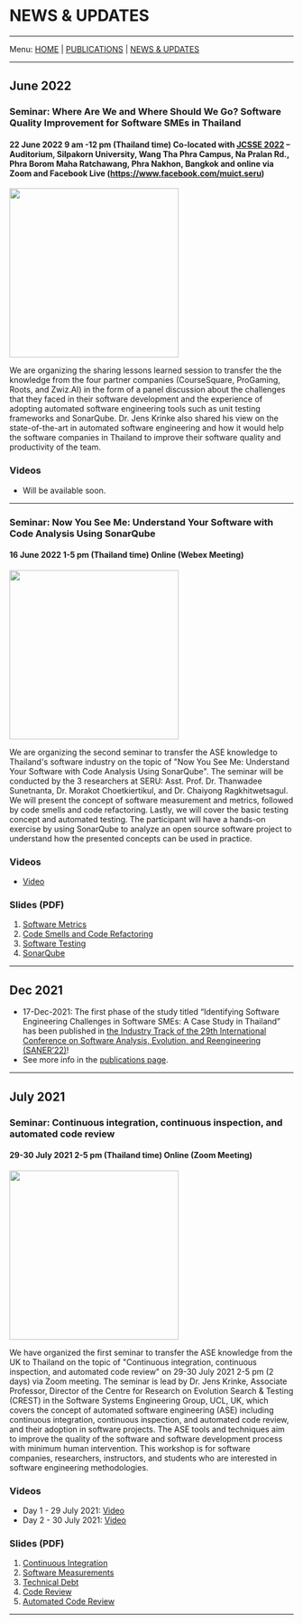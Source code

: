 # NEWS & UPDATES
---

Menu: [HOME](README.md) | [PUBLICATIONS](publications.md) | [NEWS & UPDATES](news.md)

---
## June 2022
### Seminar: Where Are We and Where Should We Go? Software Quality Improvement for Software SMEs in Thailand
#### 22 June 2022 9 am -12 pm (Thailand time) Co-located with [JCSSE 2022](https://jcsse2022.cp.su.ac.th/) – Auditorium, Silpakorn University, Wang Tha Phra Campus, Na Pralan Rd., Phra Borom Maha Ratchawang, Phra Nakhon, Bangkok and online via Zoom and Facebook Live (https://www.facebook.com/muict.seru)
<img width="300px" src="https://muict-seru.github.io/img/seminars/ASETSI_Workshop3_poster.jpeg" />

We are organizing the sharing lessons learned session to transfer the the knowledge from the four partner companies (CourseSquare, ProGaming, Roots, and Zwiz.AI) in the form of a panel discussion about the challenges that they faced in their software development and the experience of adopting automated software engineering tools such as unit testing frameworks and SonarQube. Dr. Jens Krinke also shared his view on the state-of-the-art in automated software engineering and how it would help the software companies in Thailand to improve their software quality and productivity of the team.

### Videos
- Will be available soon.

---

### Seminar: Now You See Me: Understand Your Software with Code Analysis Using SonarQube
#### 16 June 2022 1-5 pm (Thailand time) Online (Webex Meeting)
<img width="300px" src="https://muict-seru.github.io/img/seminars/ASETSI_Workshop2_poster.jpeg" />

We are organizing the second seminar to transfer the ASE knowledge to Thailand's software industry on the topic of "Now You See Me: Understand Your Software with Code Analysis Using SonarQube". The seminar will be conducted by the 3 researchers at SERU: Asst. Prof. Dr. Thanwadee Sunetnanta, 
Dr. Morakot Choetkiertikul, and Dr. Chaiyong Ragkhitwetsagul. We will present the concept of software measurement and metrics, followed by code smells and code refactoring. Lastly, we will cover the basic testing concept and automated testing. The participant will have a hands-on exercise by using SonarQube to analyze an open source software project to understand how the presented concepts can be used in practice.

### Videos
- [Video](https://youtu.be/l1AiNj2VWkg)

### Slides (PDF)

1. [Software Metrics](https://drive.google.com/file/d/10zsNocdbQUwRCUlZxFF1vZe2-uLO6PKU/view?usp=sharing)
2. [Code Smells and Code Refactoring](https://drive.google.com/file/d/1Zs7jS4HgM4WMAofX4gKHI3oyLbyWj--K/view?usp=sharing)
3. [Software Testing](https://drive.google.com/file/d/1Zw55HtpWuC9p0MdueXCISIdcQ7fHvOYz/view?usp=sharing)
4. [SonarQube](https://drive.google.com/file/d/1ZzQAIFJiI1SCuN6f4WQGYzU8tYmEyy3g/view?usp=sharing)

---

## Dec 2021
* 17-Dec-2021: The first phase of the study titled “Identifying Software Engineering Challenges in Software SMEs: A Case Study in Thailand” has been published in [the Industry Track of the 29th International Conference on Software Analysis, Evolution, and Reengineering (SANER’22)](https://saner2022.uom.gr/)! 
* See more info in the [publications page](publications.md).

---

## July 2021
### Seminar: Continuous integration, continuous inspection, and automated code review
#### 29-30 July 2021 2-5 pm (Thailand time) Online (Zoom Meeting)
<img width="300px" src="https://muict-seru.github.io/img/seminars/ASETSI_Workshop1_poster.jpeg" />

We have organized the first seminar to transfer the ASE knowledge from the UK to Thailand on the topic of "Continuous integration, continuous inspection, and automated code review" on 29-30 July 2021 2-5 pm (2 days) via Zoom meeting. The seminar is lead by Dr. Jens Krinke, Associate Professor, Director of the Centre for Research on Evolution Search & Testing (CREST) in the Software Systems Engineering Group, UCL, UK, which covers the concept of automated software engineering (ASE) including continuous integration, continuous inspection, and automated code review, and their adoption in software projects. The ASE tools and techniques aim to improve the quality of the software and software development process with minimum human intervention. This workshop is for software companies, researchers, instructors, and students who are interested in software engineering methodologies. 

### Videos
- Day 1 - 29 July 2021: [Video](https://mediacentral.ucl.ac.uk/Play/68374)
- Day 2 - 30 July 2021: [Video](https://mediacentral.ucl.ac.uk/Play/68375)

### Slides (PDF)

1. [Continuous Integration](https://drive.google.com/file/d/1XiRRv9mQsHYy0vsj9tS0eb9IGlHElCKj/view?usp=sharing)
2. [Software Measurements](https://drive.google.com/file/d/1I0kNaXm7ij1hz1xlTaiSD05w9Nz-820F/view?usp=sharing)
3. [Technical Debt](https://drive.google.com/file/d/1i3BSeLT_SH1d5186ewb6Zh9HT_Ejw_ni/view?usp=sharing)
4. [Code Review](https://drive.google.com/file/d/15zacOZ_QljpAGrW64R67JfdFKjMVQ9bb/view?usp=sharing)
5. [Automated Code Review](https://drive.google.com/file/d/12znT6CHBy39AcztXhakRReouUbVFJjcv/view?usp=sharing)

---
